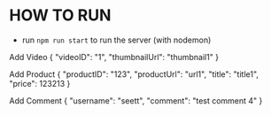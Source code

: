 # HOW TO RUN
- run `npm run start` to run the server (with nodemon)


Add Video
{
    "videoID": "1",
	"thumbnailUrl": "thumbnail1"
}

Add Product
{
    "productID": "123",
    "productUrl": "url1",
	"title": "title1",
	"price": 123213
}


Add Comment
{
    "username": "seett",
    "comment": "test comment 4"
}
